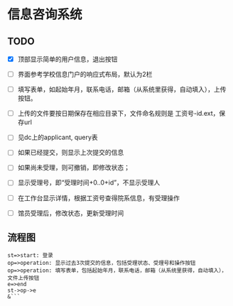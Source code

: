 # 信息咨询系统

## TODO
- [x] 顶部显示简单的用户信息，退出按钮
- [ ] 界面参考学校信息门户的响应式布局，默认为2栏
- [ ] 填写表单，如起始年月，联系电话，邮箱（从系统里获得，自动填入），上传按钮。
- [ ] 上传的文件要按日期保存在相应目录下，文件命名规则是 工资号-id.ext，保存url

- [ ] 见dc上的applicant, query表

- [ ] 如果已经提交，则显示上次提交的信息
- [ ] 如果尚未受理，则可撤销，即修改状态；
- [ ] 显示受理号，即“受理时间+0..0+id”，不显示受理人

- [ ] 在工作台显示详情，根据工资号查得院系信息，有受理操作
- [ ] 馆员受理后，修改状态，更新受理时间

## 流程图
```flow
st=>start: 登录
op=>operation: 显示过去3次提交的信息，包括受理状态、受理号和操作按钮
op=>operation: 填写表单，包括起始年月，联系电话，邮箱（从系统里获得，自动填入），文件上传按钮
e=>end
st->op->e
&```
